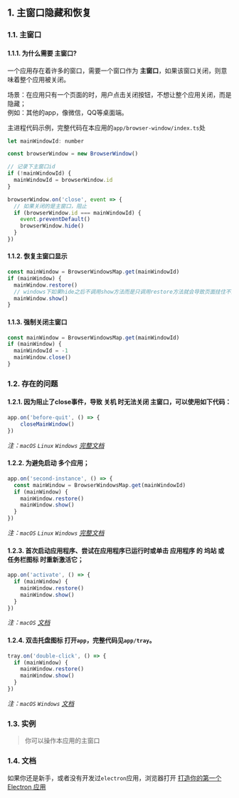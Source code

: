 ## 1. 主窗口隐藏和恢复

### 1.1. 主窗口

#### 1.1.1. 为什么需要 __主窗口__?

一个应用存在着许多的窗口，需要一个窗口作为 __主窗口__，如果该窗口关闭，则意味着整个应用被关闭。

场景：在应用只有一个页面的时，用户点击关闭按钮，不想让整个应用关闭，而是隐藏；    
例如：其他的app，像微信，QQ等桌面端。  

主进程代码示例，完整代码在本应用的`app/browser-window/index.ts`处
```javascript
let mainWindowId: number

const browserWindow = new BrowserWindow()

// 记录下主窗口id
if (!mainWindowId) {
  mainWindowId = browserWindow.id
}

browserWindow.on('close', event => {
  // 如果关闭的是主窗口，阻止
  if (browserWindow.id === mainWindowId) {
    event.preventDefault()
    browserWindow.hide()
  }
})
```
#### 1.1.2. 恢复主窗口显示
```javascript
const mainWindow = BrowserWindowsMap.get(mainWindowId)
if (mainWindow) {
  mainWindow.restore()
  // windows下如果hide之后不调用show方法而是只调用restore方法就会导致页面挂住不能用
  mainWindow.show()
}
```
#### 1.1.3. 强制关闭主窗口
```javascript
const mainWindow = BrowserWindowsMap.get(mainWindowId)
if (mainWindow) {
  mainWindowId = -1
  mainWindow.close()
}
```

### 1.2. 存在的问题
####  1.2.1. 因为阻止了close事件，导致 __关机__ 时无法关闭 __主窗口__，可以使用如下代码：
```javascript
app.on('before-quit', () => {
    closeMainWindow()
})
```
*注：`macOS` `Linux` `Windows` [完整文档](https://www.electronjs.org/docs/api/app#%E4%BA%8B%E4%BB%B6%EF%BC%9Abefore-quit)*  

####  1.2.2. 为避免启动 __多个应用__；
```javascript
app.on('second-instance', () => {
  const mainWindow = BrowserWindowsMap.get(mainWindowId)
  if (mainWindow) {
    mainWindow.restore()
    mainWindow.show()
  }
})
```
*注：`macOS` `Linux` `Windows` [完整文档](https://www.electronjs.org/docs/api/app#%E4%BA%8B%E4%BB%B6-second-instance)*  

#### 1.2.3. 首次启动应用程序、尝试在应用程序已运行时或单击 __应用程序__ 的 __坞站__ 或 __任务栏图标__ 时重新激活它；
```javascript
app.on('activate', () => {
  if (mainWindow) {
    mainWindow.restore()
    mainWindow.show()
  }
})
```
*注：`macOS` [文档](https://www.electronjs.org/docs/api/app#%E4%BA%8B%E4%BB%B6-second-instance)*


#### 1.2.4. __双击托盘图标__ 打开`app`，完整代码见`app/tray`。
```javascript
tray.on('double-click', () => {
  if (mainWindow) {
    mainWindow.restore()
    mainWindow.show()
  }
})
```

*注：`macOS`  `Windows` [文档](https://www.electronjs.org/docs/api/tray#event-double-click-macos-windows)*

### 1.3. 实例
> 你可以操作本应用的主窗口

### 1.4. 文档
如果你还是新手，或者没有开发过`electron`应用，浏览器打开 [打造你的第一个 Electron 应用
](https://www.electronjs.org/docs/tutorial/first-app#%E6%89%93%E9%80%A0%E4%BD%A0%E7%9A%84%E7%AC%AC%E4%B8%80%E4%B8%AA-electron-%E5%BA%94%E7%94%A8)

